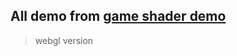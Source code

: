 ## All demo from [game shader demo](https://lettier.github.io/3d-game-shaders-for-beginners/)
> webgl version 
